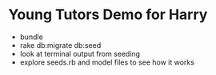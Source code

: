 # Young Tutors Demo for Harry

* bundle
* rake db:migrate db:seed
* look at terminal output from seeding
* explore seeds.rb and model files to see how it works